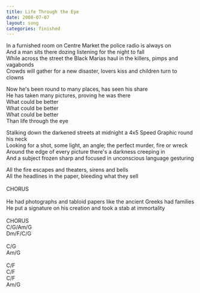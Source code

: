 ```yaml
---
title: Life Through the Eye
date: 2008-07-07
layout: song
categories: finished
---
```

In a furnished room on Centre Market the police radio is always on  
And a man sits there dozing listening for the night to fall  
While across the street the Black Marias haul in the killers, pimps and vagabonds  
Crowds will gather for a new disaster, lovers kiss and children turn to clowns

<div class="chorus">
  Now he's been round to many places, has seen his share<br />
  He has taken many pictures, proving he was there<br />
  What could be better<br />
  What could be better<br />
  What could be better<br />
  Than life through the eye
</div>

Stalking down the darkened streets at midnight a 4x5 Speed Graphic round his neck  
Looking for a shot, some light, an angle; the perfect murder, fire or wreck  
Around the edge of every picture there's a darkness creeping in  
And a subject frozen sharp and focused in unconscious language gesturing

<div class="chorus">
  All the fire escapes and theaters, sirens and bells<br />
  All the headlines in the paper, bleeding what they sell<br />
  <br />
  CHORUS<br />
  <br />
  He had photographs and tabloid papers like the ancient Greeks had families<br />
  He put a signature on his creation and took a stab at immortality<br />
  <br />
  CHORUS
</div>

<div class="chords">
  C/G/Am/G<br />
  Dm/F/C/G<br />
  <br />
  C/G<br />
  Am/G<br />
  <br />
  C/F<br />
  C/F<br />
  C/F<br />
  Am/G
</div>

